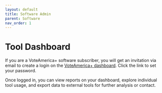 ```yaml
---
layout: default
title: Software Admin
parent: Software
nav_order: 1
---
```


# Tool Dashboard

If you are a VoteAmerica+ software subscriber, you will get an invitation via email to create a login on the [VoteAmerica+ dashboard](https://secure.voteamerica.com/). Click the link to set your password.

Once logged in, you can view reports on your dashboard, explore individual tool usage, and export data to external tools for further analysis or contact.
